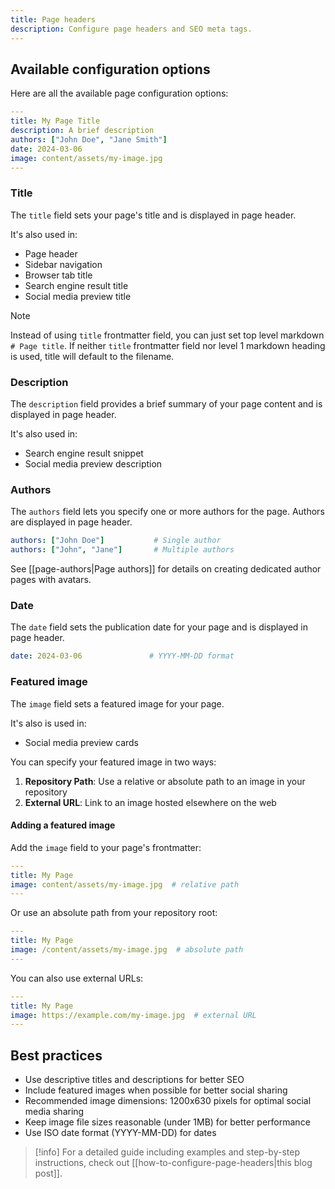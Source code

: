 ```yaml
---
title: Page headers
description: Configure page headers and SEO meta tags. 
---
```


## Available configuration options

Here are all the available page configuration options:

```yaml
---
title: My Page Title
description: A brief description
authors: ["John Doe", "Jane Smith"]
date: 2024-03-06
image: content/assets/my-image.jpg
---
```

### Title

The `title` field sets your page's title and is displayed in page header.

It's also used in:
- Page header
- Sidebar navigation
- Browser tab title
- Search engine result title
- Social media preview title

>[!note]
>Instead of using `title` frontmatter field, you can just set top level markdown `# Page title`. If neither `title` frontmatter field nor level 1 markdown heading is used, title will default to the filename.

### Description

The `description` field provides a brief summary of your page content and is displayed in page header.

It's also used in:
- Search engine result snippet
- Social media preview description

### Authors

The `authors` field lets you specify one or more authors for the page. Authors are displayed in page header.

```yaml
authors: ["John Doe"]           # Single author
authors: ["John", "Jane"]       # Multiple authors
```

See [[page-authors|Page authors]] for details on creating dedicated author pages with avatars.

### Date

The `date` field sets the publication date for your page and is displayed in page header.

```yaml
date: 2024-03-06               # YYYY-MM-DD format
```

### Featured image

The `image` field sets a featured image for your page.

It's also is used in:
- Social media preview cards

You can specify your featured image in two ways:

1. **Repository Path**: Use a relative or absolute path to an image in your repository
2. **External URL**: Link to an image hosted elsewhere on the web

#### Adding a featured image

Add the `image` field to your page's frontmatter:

```yaml
---
title: My Page
image: content/assets/my-image.jpg  # relative path
---
```

Or use an absolute path from your repository root:

```yaml
---
title: My Page
image: /content/assets/my-image.jpg  # absolute path
---
```

You can also use external URLs:

```yaml
---
title: My Page
image: https://example.com/my-image.jpg  # external URL
---
```

## Best practices

- Use descriptive titles and descriptions for better SEO
- Include featured images when possible for better social sharing
- Recommended image dimensions: 1200x630 pixels for optimal social media sharing
- Keep image file sizes reasonable (under 1MB) for better performance
- Use ISO date format (YYYY-MM-DD) for dates

> [!info]
> For a detailed guide including examples and step-by-step instructions, check out [[how-to-configure-page-headers|this blog post]].